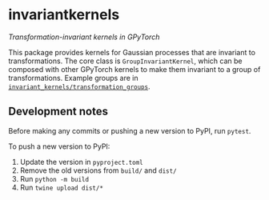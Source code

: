 # invariantkernels
*Transformation-invariant kernels in GPyTorch*

This package provides kernels for Gaussian processes that are invariant to transformations.
The core class is `GroupInvariantKernel`, which can be composed with other GPyTorch kernels to make them invariant to a group of transformations.
Example groups are in [`invariant_kernels/transformation_groups`](./invariantkernels/transformation_groups.py).

## Development notes 

Before making any commits or pushing a new version to PyPI, run `pytest`.

To push a new version to PyPI:

1. Update the version in `pyproject.toml`
2. Remove the old versions from `build/` and `dist/`
3. Run `python -m build`
4. Run `twine upload dist/*`